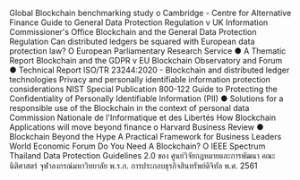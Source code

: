 Global Blockchain benchmarking study o Cambridge - Centre for Alternative Finance
Guide to General Data Protection Regulation v UK Information Commissioner's Office
Blockchain and the General Data Protection Regulation Can distributed ledgers
be squared with European data protection law? O European Parliamentary Research
Service
● A Thematic Report Blockchain and the GDPR v EU Blockchain Observatory
and Forum
● Technical Report ISO/TR 23244:2020 - Blockchain and distributed ledger technologies
Privacy and personally identifiable information protection considerations
NIST Special Publication 800-122 Guide to Protecting the Confidentiality of Personally
Identifiable Information (PII)
●
Solutions for a responsible use of the Blockchain in the context of personal data
Commission Nationale de l'Informatique et des Libertés
How Blockchain Applications will move beyond finance o Harvard Business Review
● Blockchain Beyond the Hype A Practical Framework for Business Leaders World
Economic Forum
Do You Need A Blockchain? O IEEE Spectrum
Thailand Data Protection Guidelines 2.0 ของ ศูนย์วิจัยกฎหมายและการพัฒนา คณะนิติศาสตร์
จุฬาลงกรณ์มหาวิทยาลัย
พ.ร.ก. การประกอบธุรกิจสินทรัพย์ดิจิทัล พ.ศ. 2561
